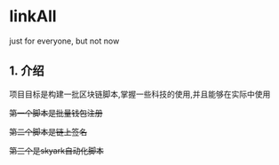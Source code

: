 # linkAll
just for everyone, but not now

## 1. 介绍
项目目标是构建一批区块链脚本,掌握一些科技的使用,并且能够在实际中使用

~~第一个脚本是批量钱包注册~~

~~第二个脚本是链上签名~~

~~第三个是skyark自动化脚本~~

